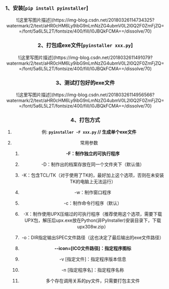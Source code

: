 ### 1、安装[`pip install pyinstaller`]

<center>
![这里写图片描述](https://img-blog.csdn.net/20180326114734325?watermark/2/text/aHR0cHM6Ly9ibG9nLmNzZG4ubmV0L2l0Q2F0ZmFjZQ==/font/5a6L5L2T/fontsize/400/fill/I0JBQkFCMA==/dissolve/70)

### 2、打包成exe文件[`pyinstaller xxx.py`]

<center>
![这里写图片描述](https://img-blog.csdn.net/2018032611491079?watermark/2/text/aHR0cHM6Ly9ibG9nLmNzZG4ubmV0L2l0Q2F0ZmFjZQ==/font/5a6L5L2T/fontsize/400/fill/I0JBQkFCMA==/dissolve/70)

### 3、测试打包好的exe文件

<center>
![这里写图片描述](https://img-blog.csdn.net/20180326114956566?watermark/2/text/aHR0cHM6Ly9ibG9nLmNzZG4ubmV0L2l0Q2F0ZmFjZQ==/font/5a6L5L2T/fontsize/400/fill/I0JBQkFCMA==/dissolve/70)

### 4、打包方式

1. 例: **`pyinstaller -F xxx.py` // 生成单个exe文件**

2. 常用参数


	1.  **-F：制作独立的可执行程序**
	
	2. -D：制作出的档案存放在同一个文件夹下（默认值）
	
	3. -K：包含TCL/TK（对于使用了TK的，最好加上这个选项，否则在未安装TK的电脑上无法运行）
	
	4. -w：制作窗口程序
	
	5. -c：制作命令行程序（默认）
	
	6. -X：制作使用UPX压缩过的可执行程序（推荐使用这个选项，需要下载UPX包，解压后upx.exe放在Python(非PyInstaller)安装目录下，下载upx308w.zip）
	
	7. -o：DIR指定输出SPEC文件路径（这也决定了最后输出的exe文件路径）
	
	8. **--icon=[ICO文件路径]：指定程序图标**
	
	9. -v [指定文件]：指定程序版本信息
	
	10. -n [指定程序名]：指定程序名称
	
	11. 多个存在调用关系的py文件，只需要打包主文件